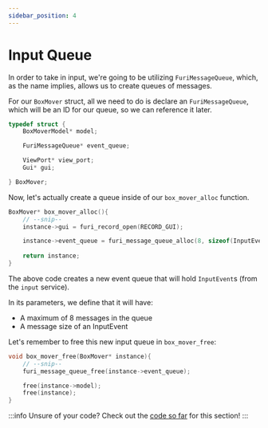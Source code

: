 ```yaml
---
sidebar_position: 4
---
```


# Input Queue

In order to take in input, we're going to be utilizing `FuriMessageQueue`, which, as the name implies, allows us to create queues of messages.

For our `BoxMover` struct, all we need to do is declare an `FuriMessageQueue`, which will be an ID for our queue, so we can reference it later.
```c
typedef struct {
    BoxMoverModel* model;

    FuriMessageQueue* event_queue;

    ViewPort* view_port;
    Gui* gui;

} BoxMover;
```

Now, let's actually create a queue inside of our `box_mover_alloc` function.

```c
BoxMover* box_mover_alloc(){
    // --snip--
    instance->gui = furi_record_open(RECORD_GUI);

    instance->event_queue = furi_message_queue_alloc(8, sizeof(InputEvent));
    
    return instance;
}
```
The above code creates a new event queue that will hold `InputEvent`s (from the `input` service).

In its parameters, we define that it will have:
- A maximum of 8 messages in the queue
- A message size of an InputEvent

Let's remember to free this new input queue in `box_mover_free`:

```c
void box_mover_free(BoxMover* instance){
    // --snip--
    furi_message_queue_free(instance->event_queue);

    free(instance->model);
    free(instance);
}
```

:::info Unsure of your code?
Check out the [code so far](https://github.com/at-manos/flipper-swdocs/tree/main/docs/your-first-program/code-so-far/input-queue) for this section!
:::